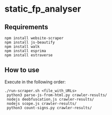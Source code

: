 # static_fp_analyser

## Requirements
```
npm install website-scraper
npm install js-beautify
npm install walk
npm install esprima
npm install estraverse
```

## How to use
Execute in the following order:
```
./run-scraper.sh <file_with_URLs>
 python3 parse-js-from-html.py crawler-results/
 nodejs deobfuscation.js crawler-results/
 nodejs scope.js crawler-results/
 python3 count-signs.py crawler-results/
```

